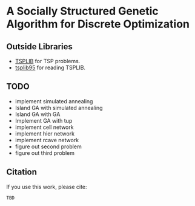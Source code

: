 # A Socially Structured Genetic Algorithm for Discrete Optimization

## Outside Libraries

- [TSPLIB](http://comopt.ifi.uni-heidelberg.de/software/TSPLIB95/tsp/) for TSP problems.
- [tsplib95](https://github.com/rhgrant10/tsplib95/tree/c9edc6bf905ff33e38c0f475e855b3d866d72dcd) for reading TSPLIB.

## TODO

- implement simulated annealing
- Island GA with simulated annealing
- Island GA with GA
- Implement GA with tup
- implement cell network
- implement hier network
- implement rcave network
- figure out second problem
- figure out third problem

## Citation

If you use this work, please cite:

```
TBD
```